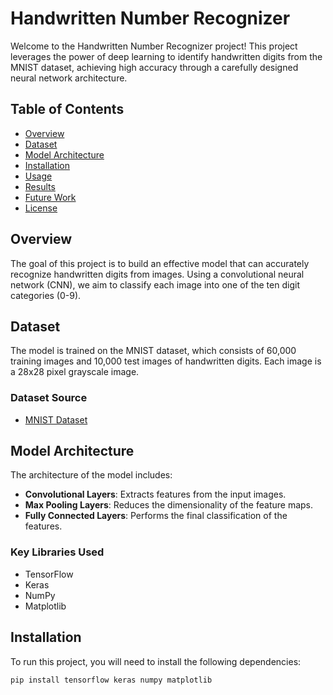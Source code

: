 # Handwritten Number Recognizer

Welcome to the Handwritten Number Recognizer project! This project leverages the power of deep learning to identify handwritten digits from the MNIST dataset, achieving high accuracy through a carefully designed neural network architecture.

## Table of Contents

- [Overview](#overview)
- [Dataset](#dataset)
- [Model Architecture](#model-architecture)
- [Installation](#installation)
- [Usage](#usage)
- [Results](#results)
- [Future Work](#future-work)
- [License](#license)

## Overview

The goal of this project is to build an effective model that can accurately recognize handwritten digits from images. Using a convolutional neural network (CNN), we aim to classify each image into one of the ten digit categories (0-9).

## Dataset

The model is trained on the MNIST dataset, which consists of 60,000 training images and 10,000 test images of handwritten digits. Each image is a 28x28 pixel grayscale image.

### Dataset Source
- [MNIST Dataset](http://yann.lecun.com/exdb/mnist/)

## Model Architecture

The architecture of the model includes:

- **Convolutional Layers**: Extracts features from the input images.
- **Max Pooling Layers**: Reduces the dimensionality of the feature maps.
- **Fully Connected Layers**: Performs the final classification of the features.

### Key Libraries Used
- TensorFlow
- Keras
- NumPy
- Matplotlib

## Installation

To run this project, you will need to install the following dependencies:

```bash
pip install tensorflow keras numpy matplotlib

